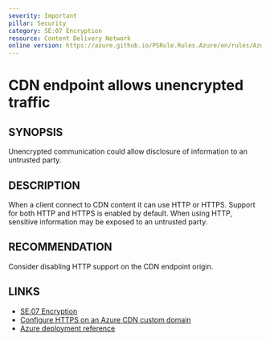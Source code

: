 ```yaml
---
severity: Important
pillar: Security
category: SE:07 Encryption
resource: Content Delivery Network
online version: https://azure.github.io/PSRule.Rules.Azure/en/rules/Azure.CDN.HTTP/
---
```


# CDN endpoint allows unencrypted traffic

## SYNOPSIS

Unencrypted communication could allow disclosure of information to an untrusted party.

## DESCRIPTION

When a client connect to CDN content it can use HTTP or HTTPS.
Support for both HTTP and HTTPS is enabled by default.
When using HTTP, sensitive information may be exposed to an untrusted party.

## RECOMMENDATION

Consider disabling HTTP support on the CDN endpoint origin.

## LINKS

- [SE:07 Encryption](https://learn.microsoft.com/azure/well-architected/security/encryption#encrypt-data-in-transit)
- [Configure HTTPS on an Azure CDN custom domain](https://learn.microsoft.com/azure/cdn/cdn-custom-ssl)
- [Azure deployment reference](https://learn.microsoft.com/azure/templates/microsoft.cdn/profiles/endpoints)
